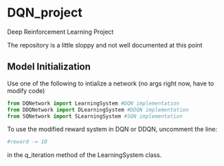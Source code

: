 # DQN_project
Deep Reinforcement Learning Project

The repository is a little sloppy and not well documented at this point

## Model Initialization
Use one of the following to intialize a network (no args right now, have to modify code)
```python
from DQNetwork import LearningSystem #DQN implementation
from DDQNetwork import DLearningSystem #DDQN implementation
from SQNetwork import SLearningSystem #SQN implementation
```

To use the modified reward system in DQN or DDQN, uncomment the line:
```python
#reward -= 10
```
in the q_iteration method of the LearningSystem class.
